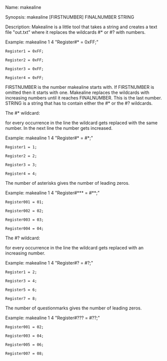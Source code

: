 Name: makealine

Synopsis: makealine [FIRSTNUMBER] FINALNUMBER STRING

Description: Makealine is a little tool that takes a string and
creates a text file "out.txt" where it replaces the wildcards #*
or #? with numbers.

Example: makealine 1 4 "Register#* = 0xFF;"

    Register1 = 0xFF;

    Register2 = 0xFF;

    Register3 = 0xFF;

    Register4 = 0xFF;

FIRSTNUMBER is the number makealine starts with. If FIRSTNUMBER is
omitted then it starts with one. Makealine replaces the wildcards
with increasing numbers until it reaches FINALNUMBER. This is the
last number.
STRING is a string that has to contain either the #* or the #?
wildcards.

The #* wildcard:

for every occurrence in the line the wildcard gets replaced with
the same number. In the next line the number gets increased.

Example: makealine 1 4 "Register#* = #*;"

    Register1 = 1;
    
    Register2 = 2;
    
    Register3 = 3;
    
    Register4 = 4;
    
    
  The number of asterisks gives the number of leading zeros.
  
  Example: makealine 1 4 "Register#*** = #**;"
    
    Register001 = 01;
    
    Register002 = 02;
    
    Register003 = 03;
    
    Register004 = 04;


The #? wildcard:

  for every occurrence in the line the wildcard gets replaced with
  an increasing number.
  
  Example: makealine 1 4 "Register#? = #?;"
  
    Register1 = 2;
    
    Register3 = 4;
    
    Register5 = 6;
    
    Register7 = 8;
    
  The number of questionmarks gives the number of leading zeros.
  
  Example: makealine 1 4 "Register#??? = #??;"
  
    Register001 = 02;
    
    Register003 = 04;
    
    Register005 = 06;
    
    Register007 = 08;
    
